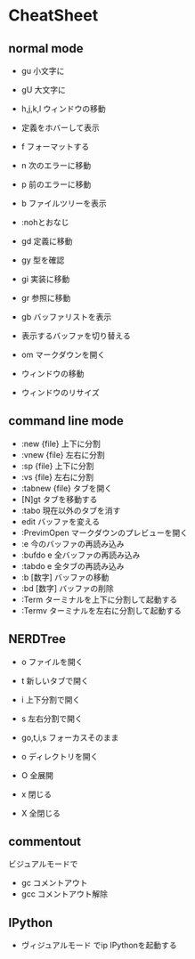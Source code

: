# CheatSheet

## normal mode

- gu 小文字に
- gU 大文字に
- <Leader>h,j,k,l ウィンドウの移動

- <S-h> 定義をホバーして表示
- <leader> f フォーマットする
- <leader> n 次のエラーに移動
- <leader> p 前のエラーに移動
- <leader> b ファイルツリーを表示
- <ESC><ESC> :nohとおなじ
- gd 定義に移動
- gy 型を確認
- gi 実装に移動
- gr 参照に移動
- gb バッファリストを表示
- <leader><TAB> 表示するバッファを切り替える
- <leader>om マークダウンを開く
- <C-w><C-w> ウィンドウの移動
- <C-T> ウィンドウのリサイズ

## command line mode

- :new {file} 上下に分割
- :vnew {file} 左右に分割
- :sp {file} 上下に分割
- :vs {file} 左右に分割
- :tabnew {file} タブを開く
- [N]gt タブを移動する
- :tabo 現在以外のタブを消す
- edit <buffer> バッファを変える
- :PrevimOpen マークダウンのプレビューを開く
- :e 今のバッファの再読み込み
- :bufdo e 全バッファの再読み込み
- :tabdo e 全タブの再読み込み
- :b [数字] バッファの移動
- :bd [数字] バッファの削除
- :Term ターミナルを上下に分割して起動する
- :Termv ターミナルを左右に分割して起動する
## NERDTree

- o <CR> ファイルを開く
- t 新しいタブで開く
- i 上下分割で開く
- s 左右分割で開く
- go,t,i,s フォーカスそのまま 

- o ディレクトリを開く
- O 全展開
- x 閉じる 
- X 全閉じる

## commentout

ビジュアルモードで
- gc コメントアウト
- gcc コメントアウト解除

## IPython

- ヴィジュアルモード で<leader>ip  IPythonを起動する
